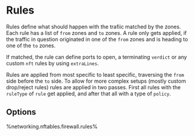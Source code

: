 # Rules
Rules define what should happen with the trafiic matched by the zones.
Each rule has a list of `from` zones and `to` zones.
A rule only gets applied, if the traffic in question originated in one of the `from` zones and is heading to one of the `to` zones.

If matched, the rule can define ports to open, a terminating `verdict` or any custom `nft` rules by using `extraLines`.

Rules are applied from most specific to least specific, traversing the `from` side before the `to` side.
To allow for more complex setups (mostly custom drop/reject rules) rules are applied in two passes.
First all rules with the `ruleType` of `rule` get applied, and after that all with a type of `policy`.

## Options
%networking.nftables.firewall.rules%
